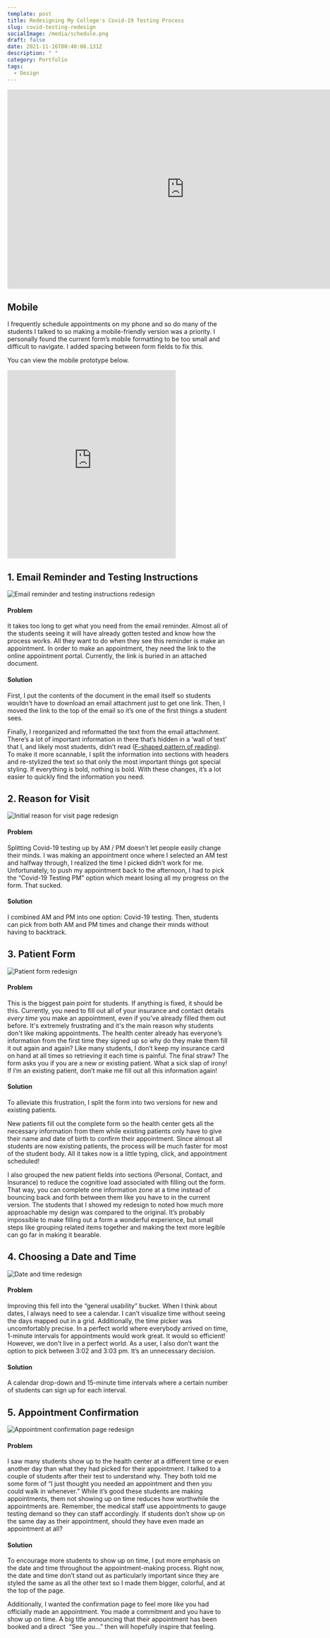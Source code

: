 ```yaml
---
template: post
title: Redesigning My College's Covid-19 Testing Process
slug: covid-testing-redesign
socialImage: /media/schedule.png
draft: false
date: 2021-11-16T00:40:08.131Z
description: " "
category: Portfolio
tags:
  - Design
---
```

<iframe style="border: 1px solid rgba(0, 0, 0, 0.1);" width="800" height="450" src="https://www.figma.com/embed?embed_host=share&url=https%3A%2F%2Fwww.figma.com%2Fproto%2FbVKqu7Dlkk091eB4S1ikrq%2FAppointment-Tool-Redesign%3Fpage-id%3D0%253A1%26node-id%3D17%253A796%26viewport%3D241%252C48%252C0.05%26scaling%3Dscale-down-width%26starting-point-node-id%3D4%253A30" allowfullscreen></iframe>



## Mobile

I frequently schedule appointments on my phone and so do many of the students I talked to so making a mobile-friendly version was a priority. I personally found the current form’s mobile formatting to be too small and difficult to navigate. I added spacing between form fields to fix this. 

You can view the mobile prototype below.

<iframe style="border: 1px solid rgba(0, 0, 0, 0.1);" width="380" height="425" src="https://www.figma.com/embed?embed_host=share&url=https%3A%2F%2Fwww.figma.com%2Fproto%2FbVKqu7Dlkk091eB4S1ikrq%2FAppointment-Tool-Redesign%3Fpage-id%3D77%253A476%26node-id%3D124%253A2843%26viewport%3D241%252C48%252C0.24%26scaling%3Dscale-down%26starting-point-node-id%3D124%253A2863" allowfullscreen></iframe>

## 1. Email Reminder and Testing Instructions

![Email reminder and testing instructions redesign](/media/email.png "Email reminder and testing instructions redesign")

#### Problem

It takes too long to get what you need from the email reminder. Almost all of the students seeing it will have already gotten tested and know how the process works. All they want to do when they see this reminder is make an appointment. In order to make an appointment, they need the link to the online appointment portal. Currently, the link is buried in an attached document. 

#### Solution

First, I put the contents of the document in the email itself so students wouldn’t have to download an email attachment just to get one link. Then, I moved the link to the top of the email so it’s one of the first things a student sees. 

Finally, I reorganized and reformatted the text from the email attachment. There’s a lot of important information in there that’s hidden in a ‘wall of text’ that I, and likely most students, didn’t read ([F-shaped pattern of reading](https://www.nngroup.com/articles/f-shaped-pattern-reading-web-content/)). To make it more scannable, I split the information into sections with headers and re-stylized the text so that only the most important things got special styling. If everything is bold, nothing is bold. With these changes, it’s a lot easier to quickly find the information you need.

## 2. Reason for Visit

![Initial reason for visit page redesign](/media/reason-for-visit.png "Initial reason for visit page redesign")

#### Problem

Splitting Covid-19 testing up by AM / PM doesn’t let people easily change their minds. I was making an appointment once where I selected an AM test and halfway through, I realized the time I picked didn’t work for me. Unfortunately, to push my appointment back to the afternoon, I had to pick the “Covid-19 Testing PM” option which meant losing all my progress on the form. That sucked.

#### Solution

I combined AM and PM into one option: Covid-19 testing. Then, students can pick from both AM and PM times and change their minds without having to backtrack.



## 3. Patient Form

![Patient form redesign](/media/new-or-existing-patient.png "Patient form redesign")

#### **Problem**

This is the biggest pain point for students. If anything is fixed, it should be this. Currently, you need to fill out all of your insurance and contact details *every time* you make an appointment, even if you've already filled them out before. It's extremely frustrating and it's the main reason why students don't like making appointments. The health center already has everyone’s information from the first time they signed up so why do they make them fill it out again and again? Like many students, I don’t keep my insurance card on hand at all times so retrieving it each time is painful. The final straw? The form asks you if you are a new or existing patient. What a sick slap of irony! If I’m an existing patient, don’t make me fill out all this information again!

#### **Solution**

To alleviate this frustration, I split the form into two versions for new and existing patients.

New patients fill out the complete form so the health center gets all the necessary information from them while existing patients only have to give their name and date of birth to confirm their appointment. Since almost all students are now existing patients, the process will be much faster for most of the student body. All it takes now is a little typing, click, and appointment scheduled!

I also grouped the new patient fields into sections (Personal, Contact, and Insurance) to reduce the cognitive load associated with filling out the form. That way, you can complete one information zone at a time instead of bouncing back and forth between them like you have to in the current version. The students that I showed my redesign to noted how much more approachable my design was compared to the original. It’s probably impossible to make filling out a form a wonderful experience, but small steps like grouping related items together and making the text more legible can go far in making it bearable. 



## 4. Choosing a Date and Time

![Date and time redesign](/media/date-and-time.png "Date and time redesign")

#### Problem

Improving this fell into the “general usability” bucket. When I think about dates, I always need to see a calendar. I can’t visualize time without seeing the days mapped out in a grid. Additionally, the time picker was uncomfortably precise. In a perfect world where everybody arrived on time, 1-minute intervals for appointments would work great. It would so efficient! However, we don’t live in a perfect world. As a user, I also don’t want the option to pick between 3:02 and 3:03 pm. It’s an unnecessary decision. 

#### Solution

A calendar drop-down and 15-minute time intervals where a certain number of students can sign up for each interval. 

## 5. Appointment Confirmation



![Appointment confirmation page redesign](/media/confirmation-page.png "Appointment confirmation page redesign")

#### **Problem**

I saw many students show up to the health center at a different time or even another day than what they had picked for their appointment. I talked to a couple of students after their test to understand why. They both told me some form of “I just thought you needed an appointment and then you could walk in whenever.” While it’s good these students are making appointments, them not showing up on time reduces how worthwhile the appointments are. Remember, the medical staff use appointments to gauge testing demand so they can staff accordingly. If students don’t show up on the same day as their appointment, should they have even made an appointment at all?

#### Solution

To encourage more students to show up on time, I put more emphasis on the date and time throughout the appointment-making process. Right now, the date and time don’t stand out as particularly important since they are styled the same as all the other text so I made them bigger, colorful, and at the top of the page. 

Additionally, I wanted the confirmation page to feel more like you had officially made an appointment. You made a commitment and you have to show up on time. A big title announcing that their appointment has been booked and a direct  “See you…” then will hopefully inspire that feeling.